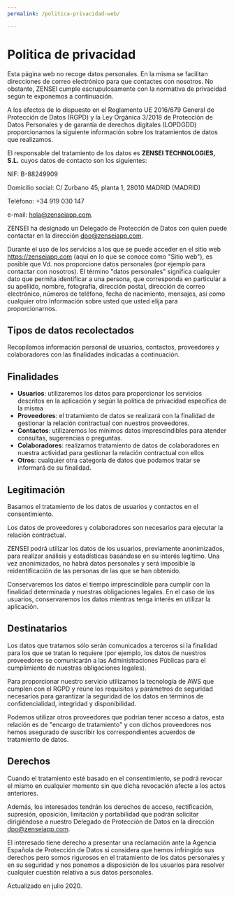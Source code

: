```yaml
---
permalink: /politica-privacidad-web/

---
```


# Politica de privacidad

Esta página web no recoge datos personales. En la misma se facilitan
direcciones de correo electrónico para que contactes con nosotros. No obstante,
ZENSEI cumple escrupulosamente con la normativa de privacidad según te
exponemos a continuación.

A los efectos de lo dispuesto en el Reglamento UE 2016/679 General de
Protección de Datos (RGPD) y la Ley Orgánica 3/2018 de Protección de
Datos Personales y de garantía de derechos digitales (LOPDGDD)
proporcionamos la siguiente información sobre los tratamientos de datos
que realizamos.

El responsable del tratamiento de los datos es **ZENSEI TECHNOLOGIES,
S.L.** cuyos datos de contacto son los siguientes:

NIF: B-88249909

Domicilio social: C/ Zurbano 45, planta 1, 28010 MADRID (MADRID)

Teléfono: +34 919 030 147

e-mail: hola@zenseiapp.com.

ZENSEI ha designado un Delegado de Protección de Datos con quien puede
contactar en la dirección dpo@zenseiapp.com.

Durante el uso de los servicios a los que se puede acceder en el sitio
web https://zenseiapp.com (aquí en lo que se conoce como \"Sitio web\"),
es posible que Vd. nos proporcione datos personales (por ejemplo para
contactar con nosotros). El término \"datos personales\" significa
cualquier dato que permita identificar a una persona, que corresponda en
particular a su apellido, nombre, fotografía, dirección postal,
dirección de correo electrónico, números de teléfono, fecha de
nacimiento, mensajes, así como cualquier otro Información sobre usted
que usted elija para proporcionarnos.

## Tipos de datos recolectados

Recopilamos información personal de usuarios, contactos, proveedores y
colaboradores con las finalidades indicadas a continuación.

## Finalidades

-   **Usuarios**: utilizaremos los datos para proporcionar los
    servicios descritos en la aplicación y según la política de
    privacidad específica de la misma
-   **Proveedores**: el tratamiento de datos se realizará con la
    finalidad de gestionar la relación contractual con nuestros
    proveedores.
-   **Contactos**: utilizaremos los mínimos datos imprescindibles para
    atender consultas, sugerencias o preguntas.
-   **Colaboradores**: realizamos tratamiento de datos de colaboradores
    en nuestra actividad para gestionar la relación contractual con
    ellos
-   **Otros**: cualquier otra categoría de datos que podamos tratar se
    informará de su finalidad.

## Legitimación

Basamos el tratamiento de los datos de usuarios y contactos en el
consentimiento.

Los datos de proveedores y colaboradores son necesarios para ejecutar la
relación contractual.

ZENSEI podrá utilizar los datos de los usuarios, previamente
anonimizados, para realizar análisis y estadísticas basándose en su
interés legítimo. Una vez anonimizados, no habrá datos personales y será
imposible la reidentificación de las personas de las que se han obtenido.

Conservaremos los datos el tiempo imprescindible para cumplir con la finalidad
determinada y nuestras obligaciones legales. En el caso de los usuarios,
conservaremos los datos mientras tenga interés en utilizar la aplicación. 

## Destinatarios

Los datos que tratamos sólo serán comunicados a terceros si la finalidad
para los que se tratan lo requiere (por ejemplo, los datos de nuestros
proveedores se comunicarán a las Administraciones Públicas para el
cumplimiento de nuestras obligaciones legales).

Para proporcionar nuestro servicio utilizamos la tecnología de AWS que
cumplen con el RGPD y reúne los requisitos y parámetros de seguridad
necesarios para garantizar la seguridad de los datos en términos de
confidencialidad, integridad y disponibilidad.

Podemos utilizar otros proveedores que podrían tener acceso a datos,
esta relación es de "encargo de tratamiento" y con dichos proveedores
nos hemos asegurado de suscribir los correspondientes acuerdos de
tratamiento de datos.

## Derechos

Cuando el tratamiento esté basado en el consentimiento, se podrá revocar
el mismo en cualquier momento sin que dicha revocación afecte a los
actos anteriores.

Además, los interesados tendrán los derechos de acceso, rectificación,
supresión, oposición, limitación y portabilidad que podrán solicitar
dirigiéndose a nuestro Delegado de Protección de Datos en la dirección
dpo@zenseiapp.com.

El interesado tiene derecho a presentar una reclamación ante la Agencia
Española de Protección de Datos si considera que hemos infringido sus
derechos pero somos rigurosos en el tratamiento de los datos personales
y en su seguridad y nos ponemos a disposición de los usuarios para
resolver cualquier cuestión relativa a sus datos personales.

Actualizado en julio 2020.
